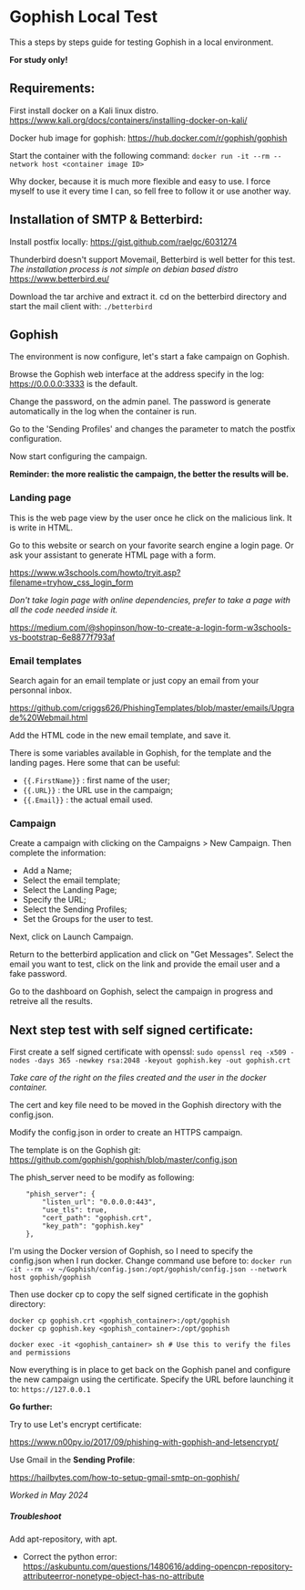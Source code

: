 # Gophish Local Test

This a steps by steps guide for testing Gophish in a local environment.

**For study only!**

## Requirements:

First install docker on a Kali linux distro.
https://www.kali.org/docs/containers/installing-docker-on-kali/

Docker hub image for gophish:
https://hub.docker.com/r/gophish/gophish

Start the container with the following command:
`docker run -it --rm --network host <container image ID>`

Why docker, because it is much more flexible and easy to use. I force myself to use it every time I can, so fell free to follow it or use another way.

## Installation of SMTP & Betterbird:

Install postfix locally:
https://gist.github.com/raelgc/6031274

Thunderbird doesn't support Movemail, Betterbird is well better for this test.
*The installation process is not simple on debian based distro*
https://www.betterbird.eu/

Download the tar archive and extract it. cd on the betterbird directory and start the mail client with: `./betterbird`

## Gophish

The environment is now configure, let's start a fake campaign on Gophish.

Browse the Gophish web interface at the address specify in the log: https://0.0.0.0:3333 is the default.

Change the password, on the admin panel. The password is generate automatically in the log when the container is run.

Go to the 'Sending Profiles' and changes the parameter to match the postfix configuration.

Now start configuring the campaign.

**Reminder: the more realistic the campaign, the better the results will be.**

### Landing page

This is the web page view by the user once he click on the malicious link. It is write in HTML.

Go to this website or search on your favorite search engine a login page.
Or ask your assistant to generate HTML page with a form.

https://www.w3schools.com/howto/tryit.asp?filename=tryhow_css_login_form

*Don't take login page with online dependencies, prefer to take a page with all the code needed inside it.*

https://medium.com/@shopinson/how-to-create-a-login-form-w3schools-vs-bootstrap-6e8877f793af

### Email templates

Search again for an email template or just copy an email from your personnal inbox.

https://github.com/criggs626/PhishingTemplates/blob/master/emails/Upgrade%20Webmail.html

Add the HTML code in the new email template, and save it.

There is some variables available in Gophish, for the template and the landing pages.
Here some that can be useful:
- `{{.FirstName}}` :  first name of the user;
- `{{.URL}}` :  the URL use in the campaign;
- `{{.Email}}` :  the actual email used.

### Campaign

Create a campaign with clicking on the Campaigns > New Campaign. Then complete the information:
- Add a Name;
- Select the email template;
- Select the Landing Page;
- Specify the URL;
- Select the Sending Profiles;
- Set the Groups for the user to test.

Next, click on Launch Campaign.

Return to the betterbird application and click on "Get Messages".
Select the email you want to test, click on the link and provide the email user and a fake password.

Go to the dashboard on Gophish, select the campaign in progress and retreive all the results.

## Next step test with self signed certificate:

First create a self signed certificate with openssl:
`sudo openssl req -x509 -nodes -days 365 -newkey rsa:2048 -keyout gophish.key -out gophish.crt`

*Take care of the right on the files created and the user in the docker container.*

The cert and key file need to be moved in the Gophish directory with the config.json.

Modify the config.json in order to create an HTTPS campaign.

The template is on the Gophish git: https://github.com/gophish/gophish/blob/master/config.json

The phish_server need to be modify as following:
```
	"phish_server": {
		"listen_url": "0.0.0.0:443",
		"use_tls": true,
		"cert_path": "gophish.crt",
		"key_path": "gophish.key"
	},
```

I'm using the Docker version of Gophish, so I need to specify the config.json when I run docker.
Change command use before to: `docker run -it --rm -v ~/Gophish/config.json:/opt/gophish/config.json --network host gophish/gophish`

Then use docker cp to copy the self signed certificate in the gophish directory:
```
docker cp gophish.crt <gophish_container>:/opt/gophish
docker cp gophish.key <gophish_container>:/opt/gophish

docker exec -it <gophish_cantainer> sh # Use this to verify the files and permissions
```

Now everything is in place to get back on the Gophish panel and configure the new campaign using the certificate.
Specify the URL before launching it to: `https://127.0.0.1`

**Go further:**

Try to use Let's encrypt certificate:

https://www.n00py.io/2017/09/phishing-with-gophish-and-letsencrypt/

Use Gmail in the **Sending Profile**:

https://hailbytes.com/how-to-setup-gmail-smtp-on-gophish/

*Worked in May 2024*

##### Troubleshoot

Add apt-repository, with apt.
- Correct the python error: https://askubuntu.com/questions/1480616/adding-opencpn-repository-attributeerror-nonetype-object-has-no-attribute

